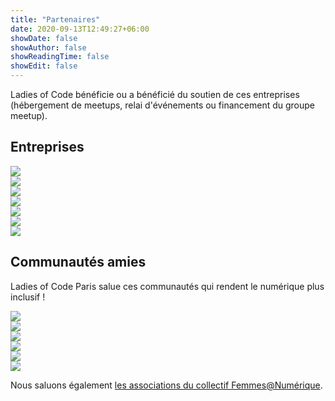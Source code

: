 ```yaml
---
title: "Partenaires"
date: 2020-09-13T12:49:27+06:00
showDate: false
showAuthor: false
showReadingTime: false
showEdit: false
---
```


Ladies of Code bénéficie ou a bénéficié du soutien de ces entreprises (hébergement de meetups, relai d'événements ou financement du groupe meetup).


## Entreprises

<div class="grid grid-cols-4 gap-2 content-center items-center">
  <div><a href="https://blog.google/inside-google/life-at-google/" target="_blank" rel="noopener"><img src="google.png" /></a></div>
  <div><a href="https://www.datadoghq.com/" target="_blank" rel="noopener"><img src="datadog.avif" /></a></div>
  <div><a href="https://www.codeworks.fr/" target="_blank" rel="noopener"><img src="codeworks.png" /></a></div>
  <div><a href="https://www.docker.com" target="_blank" rel="noopener"><img src="docker.png" /></a></div>
  <div><a href="https://www.mirakl.com/fr-FR/careers" target="_blank" rel="noopener"><img src="mirakl.jpg" /></a></div>
  <div><a href="https://delicious-insights.com" target="_blank" rel="noopener"><img src="delicious-insight.png" /></a></div>
  <div><a href="https://fr.50intech.com/" target="_blank" rel="noopener"><img src="50intech.avif" /></a></div>
</div>


## Communautés amies

Ladies of Code Paris salue ces communautés qui rendent le numérique plus inclusif !

<div class="grid grid-cols-4 gap-2 content-center items-center">
  <div><a href="https://www.meetup.com/fr-FR/paris-dataladies/" target="_blank" rel="noopener"><img src="parisdataladies.png" /></a></div>
  <div><a href="https://www.meetup.com/fr-FR/Women-On-Rails/" target="_blank" rel="noopener"><img src="womenonrails.jpeg" /></a></div>
  <div><a href="https://www.meetup.com/fr-FR/rladies-paris/" target="_blank" rel="noopener"><img src="rladies.jpeg" /></a></div>
  <div><a href="https://www.meetup.com/fr-FR/Paris-Women-in-Machine-Learning-Data-Science/" target="_blank" rel="noopener"><img src="wimlads.jpeg" /></a></div>
  <div><a href="https://www.meetup.com/fr-FR/Duchess-France-Meetup/" target="_blank" rel="noopener"><img src="duchess.jpeg" /></a></div>
  <div><a href="https://www.meetup.com/fr-FR/Women-Who-Go-Paris/" target="_blank" rel="noopener"><img src="wwg.png" /></a></div>
</div>

Nous saluons également [les associations du collectif Femmes@Numérique](https://femmes-numerique.fr/les-assos-a-la-carte/).
